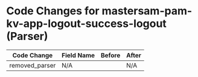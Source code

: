 # Code Changes for mastersam-pam-kv-app-logout-success-logout (Parser)

| Code Change | Field Name | Before | After |
|-------------|------------|--------|-------|
| removed_parser | N/A |  | N/A |